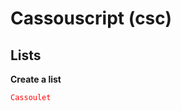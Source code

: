 # Cassouscript (csc)
 
## Lists

**Create a list**

<pre class="notranslate" style="position: relative;">
<code style="color:red!important">Cassoulet</code>
</pre>
